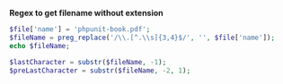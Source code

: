 **Regex to get filename without extension**

```php
$file['name'] = 'phpunit-book.pdf';
$fileName = preg_replace('/\\.[^.\\s]{3,4}$/', '', $file['name']);
echo $fileName;

$lastCharacter = substr($fileName, -1);
$preLastCharacter = substr($fileName, -2, 1);
```
